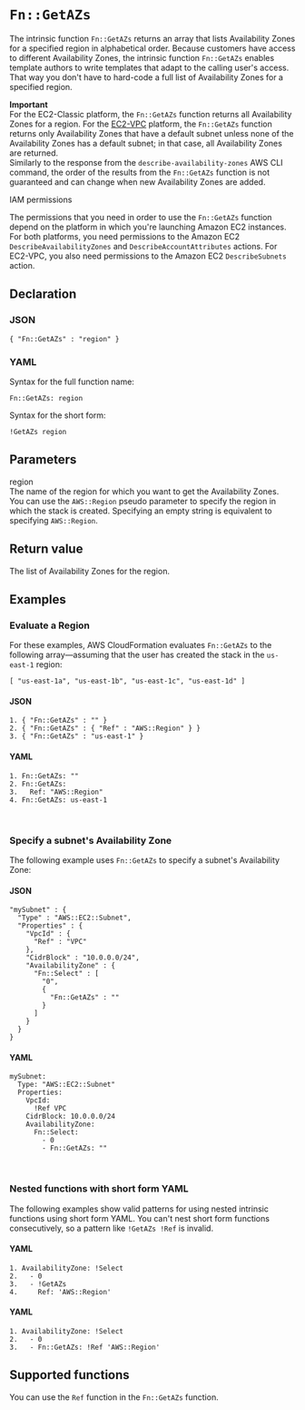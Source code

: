# `Fn::GetAZs`<a name="intrinsic-function-reference-getavailabilityzones"></a>

The intrinsic function `Fn::GetAZs` returns an array that lists Availability Zones for a specified region in alphabetical order\. Because customers have access to different Availability Zones, the intrinsic function `Fn::GetAZs` enables template authors to write templates that adapt to the calling user's access\. That way you don't have to hard\-code a full list of Availability Zones for a specified region\.

**Important**  
For the EC2\-Classic platform, the `Fn::GetAZs` function returns all Availability Zones for a region\. For the [EC2\-VPC](https://docs.aws.amazon.com/AWSEC2/latest/UserGuide/ec2-supported-platforms.html) platform, the `Fn::GetAZs` function returns only Availability Zones that have a default subnet unless none of the Availability Zones has a default subnet; in that case, all Availability Zones are returned\.  
Similarly to the response from the `describe-availability-zones` AWS CLI command, the order of the results from the `Fn::GetAZs` function is not guaranteed and can change when new Availability Zones are added\.

IAM permissions

The permissions that you need in order to use the `Fn::GetAZs` function depend on the platform in which you're launching Amazon EC2 instances\. For both platforms, you need permissions to the Amazon EC2 `DescribeAvailabilityZones` and `DescribeAccountAttributes` actions\. For EC2\-VPC, you also need permissions to the Amazon EC2 `DescribeSubnets` action\.

## Declaration<a name="w8307ab1c33c28c36c11"></a>

### JSON<a name="intrinsic-function-reference-getazs-syntax.json"></a>

```
{ "Fn::GetAZs" : "region" }
```

### YAML<a name="intrinsic-function-reference-getazs-syntax.yaml"></a>

Syntax for the full function name:

```
Fn::GetAZs: region
```

Syntax for the short form:

```
!GetAZs region
```

## Parameters<a name="w8307ab1c33c28c36c13"></a>

region  
The name of the region for which you want to get the Availability Zones\.  
You can use the `AWS::Region` pseudo parameter to specify the region in which the stack is created\. Specifying an empty string is equivalent to specifying `AWS::Region`\.

## Return value<a name="w8307ab1c33c28c36c15"></a>

The list of Availability Zones for the region\.

## Examples<a name="w8307ab1c33c28c36c17"></a>

### Evaluate a Region<a name="w8307ab1c33c28c36c17b2"></a>

For these examples, AWS CloudFormation evaluates `Fn::GetAZs` to the following array—assuming that the user has created the stack in the `us-east-1` region:

`[ "us-east-1a", "us-east-1b", "us-east-1c", "us-east-1d" ]`

#### JSON<a name="intrinsic-function-reference-getazs-example1.json"></a>

```
1. { "Fn::GetAZs" : "" }
2. { "Fn::GetAZs" : { "Ref" : "AWS::Region" } }
3. { "Fn::GetAZs" : "us-east-1" }
```

#### YAML<a name="intrinsic-function-reference-getazs-example1.yaml"></a>

```
1. Fn::GetAZs: ""
2. Fn::GetAZs:
3.   Ref: "AWS::Region"
4. Fn::GetAZs: us-east-1
```

 

### Specify a subnet's Availability Zone<a name="w8307ab1c33c28c36c17b4"></a>

The following example uses `Fn::GetAZs` to specify a subnet's Availability Zone:

#### JSON<a name="intrinsic-function-reference-getazs-example.json"></a>

```
"mySubnet" : {
  "Type" : "AWS::EC2::Subnet",
  "Properties" : {
    "VpcId" : { 
      "Ref" : "VPC"   
    },
    "CidrBlock" : "10.0.0.0/24",
    "AvailabilityZone" : {
      "Fn::Select" : [ 
        "0", 
        { 
          "Fn::GetAZs" : "" 
        } 
      ]
    }
  }
}
```

#### YAML<a name="intrinsic-function-reference-getazs-example.yaml"></a>

```
mySubnet: 
  Type: "AWS::EC2::Subnet"
  Properties: 
    VpcId: 
      !Ref VPC
    CidrBlock: 10.0.0.0/24
    AvailabilityZone: 
      Fn::Select: 
        - 0
        - Fn::GetAZs: ""
```

 

### Nested functions with short form YAML<a name="w8307ab1c33c28c36c17b8"></a>

The following examples show valid patterns for using nested intrinsic functions using short form YAML\. You can't nest short form functions consecutively, so a pattern like `!GetAZs !Ref` is invalid\.

#### YAML<a name="intrinsic-function-reference-select-example3.yaml"></a>

```
1. AvailabilityZone: !Select 
2.   - 0
3.   - !GetAZs 
4.     Ref: 'AWS::Region'
```

#### YAML<a name="intrinsic-function-reference-select-example4.yaml"></a>

```
1. AvailabilityZone: !Select 
2.   - 0
3.   - Fn::GetAZs: !Ref 'AWS::Region'
```

## Supported functions<a name="w8307ab1c33c28c36c19"></a>

You can use the `Ref` function in the `Fn::GetAZs` function\.